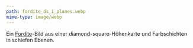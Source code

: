 ```yaml
---
path: fordite_ds_i_planes.webp
mime-type: image/webp
---
```

Ein [Fordite](/tags/fordite)-Bild aus einer diamond-square-Höhenkarte und Farbschichten in schiefen Ebenen.
